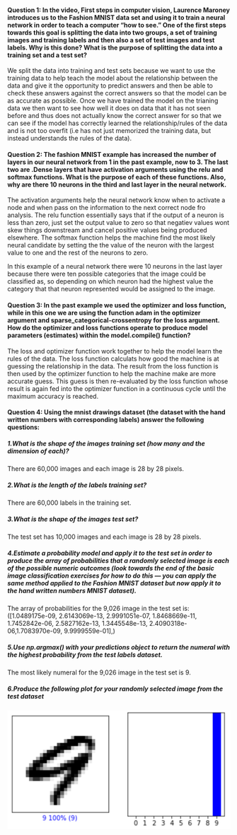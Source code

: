 #### Question 1: In the video, First steps in computer vision, Laurence Maroney introduces us to the Fashion MNIST data set and using it to train a neural network in order to teach a computer “how to see.”  One of the first steps towards this goal is splitting the data into two groups, a set of training images and training labels and then also a set of test images and test labels.  Why is this done?  What is the purpose of splitting the data into a training set and a test set?

We split the data into training and test sets because we want to use the training data to help teach the model about the relationship between the data and give it the opportunity to predict answers and then be able to check these answers against the correct answers so that the model can be as accurate as possible. Once we have trained the model on the trianing data we then want to see how well it does on data that it has not seen before and thus does not actually know the correct answer for so that we can see if the model has correctly learned the relationship/rules of the data and is not too overfit (i.e has not just memorized the training data, but instead understands the rules of the data).


#### Question 2: The fashion MNIST example has increased the number of layers in our neural network from 1 in the past example, now to 3.  The last two are .Dense layers that have activation arguments using the relu and softmax functions.  What is the purpose of each of these functions.  Also, why are there 10 neurons in the third and last layer in the neural network.

The activation arguments help the neural network know when to activate a node and when pass on the information to the next correct node fro analysis. The relu function essentially says that if the output of a neuron is less than zero, just set the output value to zero so that negatiev values wont skew things downstream and cancel positive values being produced elsewhere. The softmax function helps the machine find the most likely neural candidate by setting the the value of the neuron with the largest value to one and the rest of the neurons to zero. 

In this example of a neural network there were 10 neurons in the last layer because there were ten possible categories that the image could be classified as, so depending on which neuron had the highest value the category that that neuron represented would be assigned to the image. 

#### Question 3: In the past example we used the optimizer and loss function, while in this one we are using the function adam in the optimizer argument and sparse_categorical-crossentropy for the loss argument.  How do the optimizer and loss functions operate to produce model parameters (estimates) within the model.compile() function?

The loss and optimizer function work together to help the model learn the rules of the data. The loss function calculats how good the machine is at guessing the relationship in the data. The result from the loss function is then used by the optimizer function to help the machine make are more accurate guess. This guess is then re-evaluated by the loss function whose result is again fed into the optimizer function in a continuous cycle until the maximum accuracy is reached. 

#### Question 4: Using the mnist drawings dataset (the dataset with the hand written numbers with corresponding labels) answer the following questions:
##### 1.What is the shape of the images training set (how many and the dimension of each)?
There are 60,000 images and each image is 28 by 28 pixels.
##### 2.What is the length of the labels training set?
There are 60,000 labels in the training set.
##### 3.What is the shape of the images test set?
The test set has 10,000 images and each image is 28 by 28 pixels.
##### 4.Estimate a probability model and apply it to the test set in order to produce the array of probabilities that a randomly selected image is each of the possible numeric outcomes (look towards the end of the basic image classification exercises for how to do this — you can apply the same method applied to the Fashion MNIST dataset but now apply it to the hand written numbers MNIST dataset).
The array of probabilities for the 9,026 image in the test set is: ([1.0489175e-09, 2.6143069e-13, 2.9991051e-07, 1.8468669e-11, 1.7452842e-06, 2.5827162e-13, 1.3445548e-13, 2.4090318e-06,1.7083970e-09, 9.9999559e-01],)
##### 5.Use np.argmax() with your predictions object to return the numeral with the highest probability from the test labels dataset.
The most likely numeral for the 9,026 image in the test set is 9.
##### 6.Produce the following plot for your randomly selected image from the test dataset
![test number](number.png)
